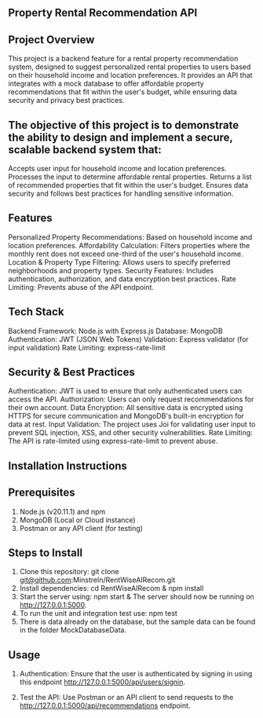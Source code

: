 ## Property Rental Recommendation API

## Project Overview

This project is a backend feature for a rental property recommendation system, designed to suggest personalized rental properties to users based on their household income and location preferences. It provides an API that integrates with a mock database to offer affordable property recommendations that fit within the user's budget, while ensuring data security and privacy best practices.

## The objective of this project is to demonstrate the ability to design and implement a secure, scalable backend system that:

Accepts user input for household income and location preferences.
Processes the input to determine affordable rental properties.
Returns a list of recommended properties that fit within the user's budget.
Ensures data security and follows best practices for handling sensitive information.

## Features

Personalized Property Recommendations: Based on household income and location preferences.
Affordability Calculation: Filters properties where the monthly rent does not exceed one-third of the user's household income.
Location & Property Type Filtering: Allows users to specify preferred neighborhoods and property types.
Security Features: Includes authentication, authorization, and data encryption best practices.
Rate Limiting: Prevents abuse of the API endpoint.

## Tech Stack

Backend Framework: Node.js with Express.js
Database: MongoDB
Authentication: JWT (JSON Web Tokens)
Validation: Express validator (for input validation)
Rate Limiting: express-rate-limit

## Security & Best Practices

Authentication: JWT is used to ensure that only authenticated users can access the API.
Authorization: Users can only request recommendations for their own account.
Data Encryption: All sensitive data is encrypted using HTTPS for secure communication and MongoDB's built-in encryption for data at rest.
Input Validation: The project uses Joi for validating user input to prevent SQL injection, XSS, and other security vulnerabilities.
Rate Limiting: The API is rate-limited using express-rate-limit to prevent abuse.

## Installation Instructions

## Prerequisites

1. Node.js (v20.11.1) and npm
2. MongoDB (Local or Cloud instance)
3. Postman or any API client (for testing)

## Steps to Install

1. Clone this repository: git clone git@github.com:Minstreln/RentWiseAIRecom.git
2. Install dependencies: cd RentWiseAIRecom & npm install
3. Start the server using: npm start & The server should now be running on http://127.0.0.1:5000.
4. To run the unit and integration test use: npm test
5. There is data already on the database, but the sample data can be found in the folder MockDatabaseData.

## Usage

1. Authentication: Ensure that the user is authenticated by signing in using this endpoint http://127.0.0.1:5000/api/users/signin.

2. Test the API: Use Postman or an API client to send requests to the http://127.0.0.1:5000/api/recommendations endpoint.
